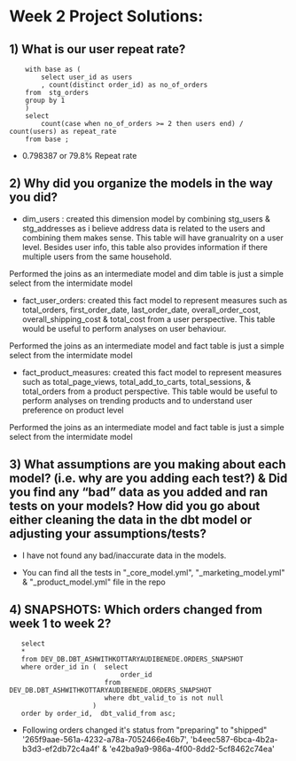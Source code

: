 # Week 2 Project Solutions:

## 1) What is our user repeat rate?
```
    with base as (
        select user_id as users
        , count(distinct order_id) as no_of_orders
    from  stg_orders
    group by 1
    )
    select 
        count(case when no_of_orders >= 2 then users end) / count(users) as repeat_rate
    from base ;
```

 - 0.798387 or 79.8% Repeat rate


## 2) Why did you organize the models in the way you did?

- dim_users : created this dimension model by combining stg_users & stg_addresses as i believe  address data is related to the users and combining them makes sense. This table will have granualrity on a user level. Besides user info, this table also provides information if there multiple users from the same household.

Performed the joins as an intermediate model and dim table is just a simple select from the intermidate model

- fact_user_orders: created this fact model to represent measures such as total_orders, first_order_date, last_order_date, overall_order_cost, overall_shipping_cost & total_cost from a user perspective. This table would be useful to perform analyses on user behaviour. 

Performed the joins as an intermediate model and fact table is just a simple select from the intermidate model

- fact_product_measures: created this fact model to represent measures such as total_page_views, total_add_to_carts, total_sessions,  & total_orders from a product perspective. This table would be useful to perform analyses on trending products and to understand user preference on product level 

Performed the joins as an intermediate model and fact table is just a simple select from the intermidate model


## 3) What assumptions are you making about each model? (i.e. why are you adding each test?) & Did you find any “bad” data as you added and ran tests on your models? How did you go about either cleaning the data in the dbt model or adjusting your assumptions/tests?

- I have not found any bad/inaccurate data in the models. 

- You can find all the tests in "_core_model.yml", "_marketing_model.yml" & "_product_model.yml" file in the repo


## 4) SNAPSHOTS: Which orders changed from week 1 to week 2?
```
   select 
   * 
   from DEV_DB.DBT_ASHWITHKOTTARYAUDIBENEDE.ORDERS_SNAPSHOT 
   where order_id in (  select 
                            order_id 
                        from DEV_DB.DBT_ASHWITHKOTTARYAUDIBENEDE.ORDERS_SNAPSHOT 
                        where dbt_valid_to is not null
                     )
   order by order_id,  dbt_valid_from asc; 
```

- Following orders changed it's status from "preparing" to "shipped" 
  '265f9aae-561a-4232-a78a-7052466e46b7',
  'b4eec587-6bca-4b2a-b3d3-ef2db72c4a4f'  &
  'e42ba9a9-986a-4f00-8dd2-5cf8462c74ea'